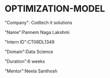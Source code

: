 # OPTIMIZATION-MODEL

"Company": Codtech it solutions 

"Name":Pannem Naga Lakshmi 

"Intern ID":CT06DL1349

"Domain":Data Science 

"Duration":6 weeks 

"Mentor":Neela Santhosh 
